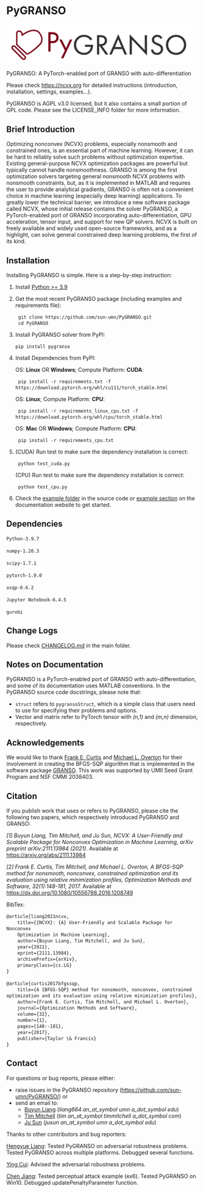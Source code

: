 # PyGRANSO

![PyGRANSO](./PyGRANSO_logo_banner.png)


PyGRANSO: A PyTorch-enabled port of GRANSO with auto-differentiation

Please check https://ncvx.org for detailed instructions (introduction, installation, settings, examples...).

PyGRANSO is AGPL v3.0 licensed, but it also contains a small portion of GPL code.  Please see the LICENSE_INFO folder for more information.

## Brief Introduction

Optimizing nonconvex (NCVX) problems, especially nonsmooth and constrained ones, is an essential part of machine learning. However, it can be hard to reliably solve such problems without optimization expertise. Existing general-purpose NCVX optimization packages are powerful but typically cannot handle nonsmoothness. GRANSO is among the first optimization solvers targeting general nonsmooth NCVX problems with nonsmooth constraints, but, as it is implemented in MATLAB and requires the user to provide analytical gradients, GRANSO is often not a convenient choice in machine learning (especially deep learning) applications. To greatly lower the technical barrier, we introduce a new software package called NCVX, whose initial release contains the solver PyGRANSO, a PyTorch-enabled port of GRANSO incorporating auto-differentiation, GPU acceleration, tensor input, and support for new QP solvers. NCVX is built on freely available and widely used open-source frameworks, and as a highlight, can solve general constrained deep learning problems, the first of its kind.

## Installation

Installing PyGRANSO is simple. Here is a step-by-step instruction:

1. Install [Python >= 3.9](https://www.python.org/)

2. Get the most recent PyGRANSO package (including examples and requirements file):

        git clone https://github.com/sun-umn/PyGRANSO.git
        cd PyGRANSO

3.  Install PyGRANSO solver from PyPI:

        pip install pygranso

4. Install Dependencies from PyPI: 

    OS: **Linux** OR **Windows**; Compute Platform: **CUDA**:

        pip install -r requirements.txt -f https://download.pytorch.org/whl/cu111/torch_stable.html

    OS: **Linux**; Compute Platform: **CPU**:

        pip install -r requirements_linux_cpu.txt -f https://download.pytorch.org/whl/cpu/torch_stable.html

    OS: **Mac** OR **Windows**; Compute Platform: **CPU**:

        pip install -r requirements_cpu.txt
    
5. (CUDA) Run test to make sure the dependency installation is correct:

        python test_cuda.py

    (CPU) Run test to make sure the dependency installation is correct:

        python test_cpu.py

6. Check the [example folder](./examples) in the source code or [example section](https://ncvx.org/examples) on the documentation website to get started.

## Dependencies
    Python-3.9.7

    numpy-1.20.3

    scipy-1.7.1

    pytorch-1.9.0

    osqp-0.6.2

    Jupyter Notebook-6.4.5

    gurobi

## Change Logs

Please check [CHANGELOG.md](./CHANGELOG.md) in the main folder.

## Notes on Documentation

PyGRANSO is a PyTorch-enabled port of GRANSO with auto-differentiation, and some of its documentation uses MATLAB conventions. In the PyGRANSO source code docstrings, please note that:

* `struct` refers to `pygransoStruct`, which is a simple class that users need to use for specifying their problems and options.
* Vector and matrix refer to PyTorch tensor with *(n,1)* and *(m,n)* dimension, respectively. 


## Acknowledgements

We would like to thank [Frank E. Curtis](https://coral.ise.lehigh.edu/frankecurtis/) and [Michael L. Overton](https://cs.nyu.edu/~overton/) for their involvement in creating the BFGS-SQP algorithm that is 
implemented in the software package [GRANSO](http://www.timmitchell.com/software/GRANSO). This work was supported by UMII Seed Grant Program and NSF CMMI 2038403.

## Citation

If you publish work that uses or refers to PyGRANSO, please cite the following two papers,
which respectively introduced PyGRANSO and GRANSO:

*[1] Buyun Liang, Tim Mitchell, and Ju Sun,
    NCVX: A User-Friendly and Scalable Package for Nonconvex
    Optimization in Machine Learning, arXiv preprint arXiv:2111.13984 (2021).*
    Available at https://arxiv.org/abs/2111.13984

*[2] Frank E. Curtis, Tim Mitchell, and Michael L. Overton,
    A BFGS-SQP method for nonsmooth, nonconvex, constrained
    optimization and its evaluation using relative minimization
    profiles, Optimization Methods and Software, 32(1):148-181, 2017.*
    Available at https://dx.doi.org/10.1080/10556788.2016.1208749  

BibTex:

    @article{liang2021ncvx,
        title={{NCVX}: {A} User-Friendly and Scalable Package for Nonconvex 
        Optimization in Machine Learning}, 
        author={Buyun Liang, Tim Mitchell, and Ju Sun},
        year={2021},
        eprint={2111.13984},
        archivePrefix={arXiv},
        primaryClass={cs.LG}
    }
    
    @article{curtis2017bfgssqp,
        title={A {BFGS-SQP} method for nonsmooth, nonconvex, constrained optimization and its evaluation using relative minimization profiles},
        author={Frank E. Curtis, Tim Mitchell, and Michael L. Overton},
        journal={Optimization Methods and Software},
        volume={32},
        number={1},
        pages={148--181},
        year={2017},
        publisher={Taylor \& Francis}
    }

## Contact
For questions or bug reports, please either:
- raise issues in the PyGRANSO repository (https://github.com/sun-umn/PyGRANSO/) or
- send an email to:
  - [Buyun Liang](https://buyunliang.org/) (*liang664 an_at_symbol umn a_dot_symbol edu*)
  - [Tim Mitchell](http://www.timmitchell.com/) (*tim an_at_symbol timmitchell a_dot_symbol com*)
  - [Ju Sun](https://sunju.org/) (*jusun an_at_symbol umn a_dot_symbol edu*)

Thanks to other contributors and bug reporters: 

[Hengyue Liang](https://hengyuel.github.io/): Tested PyGRANSO on adversarial robustness problems. Tested PyGRANSO across multiple platforms. Debugged several functions.

[Ying Cui](https://sites.google.com/site/optyingcui/home): Advised the adversarial robustness problems.

[Chen Jiang](https://github.com/shoopshoop): Tested perceptual attack example (ex6). Tested PyGRANSO on Win10. Debugged updatePenaltyParameter function.

